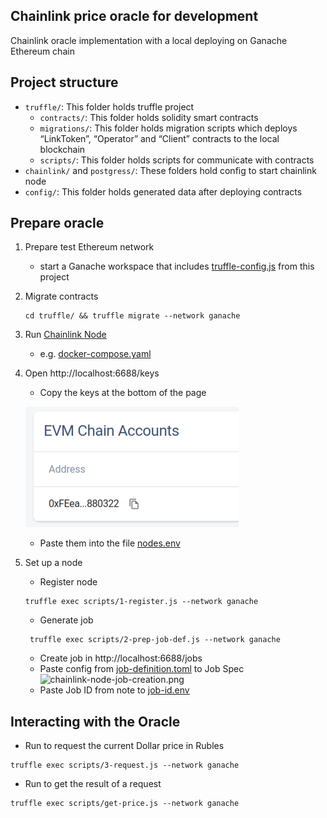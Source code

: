 Chainlink price oracle for development
---

Chainlink oracle implementation with a local deploying on Ganache Ethereum chain

## Project structure
- `truffle/`: This folder holds truffle project
  - `contracts/`: This folder holds solidity smart contracts
  - `migrations/`: This folder holds migration scripts which deploys “LinkToken”, “Operator” and “Client” contracts to the local blockchain
  - `scripts/`: This folder holds scripts for communicate with contracts
- `chainlink/` and `postgress/`: These folders hold config to start chainlink node
- `config/`: This folder holds generated data after deploying contracts

## Prepare oracle
1. Prepare test Ethereum network
   - start a Ganache workspace that includes [truffle-config.js](truffle/truffle-config.js) from this project
2. Migrate contracts
    ```shell
    cd truffle/ && truffle migrate --network ganache
    ```
3. Run [Chainlink Node](https://docs.chain.link/chainlink-nodes/v1/running-a-chainlink-node)
   - e.g. [docker-compose.yaml](docker-compose.yaml)
4. Open http://localhost:6688/keys 
   - Сopy the keys at the bottom of the page 
    
   ![chainlink-node-key.png](img/chainlink-node-key.png)
   - Paste them into the file [nodes.env](config/nodes.env)
5. Set up a node
   - Register node
   ```shell
   truffle exec scripts/1-register.js --network ganache
   ```
   - Generate job  
   ```shell
    truffle exec scripts/2-prep-job-def.js --network ganache
    ```
   - Create job in http://localhost:6688/jobs
   - Paste config from [job-definition.toml](config/job-definition.toml) to Job Spec
    ![chainlink-node-job-creation.png](img/chainlink-node-job-creation.png)
   -  Paste Job ID from note to [job-id.env](config/job-id.env)

## Interacting with the Oracle
- Run to request the current Dollar price in Rubles
```shell
truffle exec scripts/3-request.js --network ganache
```
- Run to get the result of a request
```shell
truffle exec scripts/get-price.js --network ganache
```
